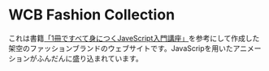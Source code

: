 # WCB Fashion Collection

これは書籍[「1冊ですべて身につくJaveScript入門講座」](https://www.sbcr.jp/product/4815615758/)を参考にして作成した架空のファッションブランドのウェブサイトです。JavaScripを用いたアニメーションがふんだんに盛り込まれています。